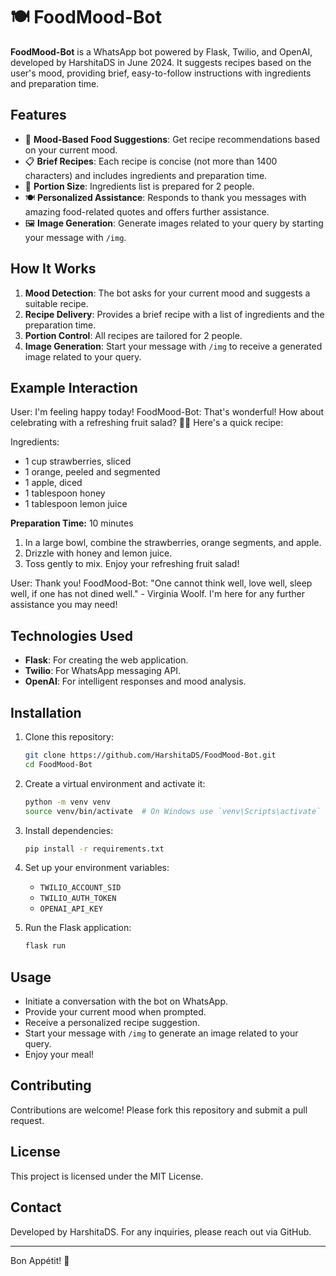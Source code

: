 # 🍽️ FoodMood-Bot

**FoodMood-Bot** is a WhatsApp bot powered by Flask, Twilio, and OpenAI, developed by HarshitaDS in June 2024. It suggests recipes based on the user's mood, providing brief, easy-to-follow instructions with ingredients and preparation time.

## Features

- 🌟 **Mood-Based Food Suggestions**: Get recipe recommendations based on your current mood.
- 📋 **Brief Recipes**: Each recipe is concise (not more than 1400 characters) and includes ingredients and preparation time.
- 👫 **Portion Size**: Ingredients list is prepared for 2 people.
- 🍽️ **Personalized Assistance**: Responds to thank you messages with amazing food-related quotes and offers further assistance.
- 🖼️ **Image Generation**: Generate images related to your query by starting your message with `/img`.

## How It Works

1. **Mood Detection**: The bot asks for your current mood and suggests a suitable recipe.
2. **Recipe Delivery**: Provides a brief recipe with a list of ingredients and the preparation time.
3. **Portion Control**: All recipes are tailored for 2 people.
4. **Image Generation**: Start your message with `/img` to receive a generated image related to your query.

## Example Interaction


User: I'm feeling happy today!
FoodMood-Bot: That's wonderful! How about celebrating with a refreshing fruit salad? 🍓🍊 Here's a quick recipe:

Ingredients:

- 1 cup strawberries, sliced
- 1 orange, peeled and segmented
- 1 apple, diced
- 1 tablespoon honey
- 1 tablespoon lemon juice

**Preparation Time:** 10 minutes

1. In a large bowl, combine the strawberries, orange segments, and apple.
2. Drizzle with honey and lemon juice.
3. Toss gently to mix. Enjoy your refreshing fruit salad!

User: Thank you!
FoodMood-Bot: "One cannot think well, love well, sleep well, if one has not dined well." - Virginia Woolf. I'm here for any further assistance you may need!


## Technologies Used

- **Flask**: For creating the web application.
- **Twilio**: For WhatsApp messaging API.
- **OpenAI**: For intelligent responses and mood analysis.

## Installation

1. Clone this repository:
    ```bash
    git clone https://github.com/HarshitaDS/FoodMood-Bot.git
    cd FoodMood-Bot
    ```
2. Create a virtual environment and activate it:
    ```bash
    python -m venv venv
    source venv/bin/activate  # On Windows use `venv\Scripts\activate`
    ```
3. Install dependencies:
    ```bash
    pip install -r requirements.txt
    ```
4. Set up your environment variables:
    - `TWILIO_ACCOUNT_SID`
    - `TWILIO_AUTH_TOKEN`
    - `OPENAI_API_KEY`

5. Run the Flask application:
    ```bash
    flask run
    ```

## Usage

- Initiate a conversation with the bot on WhatsApp.
- Provide your current mood when prompted.
- Receive a personalized recipe suggestion.
- Start your message with `/img` to generate an image related to your query.
- Enjoy your meal!

## Contributing

Contributions are welcome! Please fork this repository and submit a pull request.

## License

This project is licensed under the MIT License.

## Contact

Developed by HarshitaDS. For any inquiries, please reach out via GitHub.

---

Bon Appétit! 🍴

